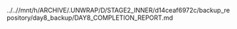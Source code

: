 ../..//mnt/h/ARCHIVE/.UNWRAP/D/STAGE2_INNER/d14ceaf6972c/backup_repository/day8_backup/DAY8_COMPLETION_REPORT.md